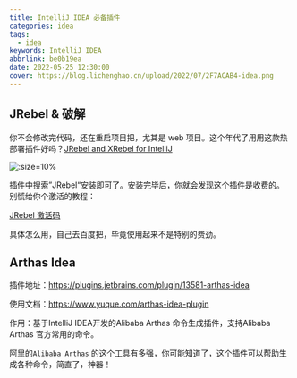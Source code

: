 ```yaml
---
title: IntelliJ IDEA 必备插件
categories: idea
tags:
  - idea
keywords: IntelliJ IDEA
abbrlink: be0b19ea
date: 2022-05-25 12:30:00
cover: https://blog.lichenghao.cn/upload/2022/07/2F7ACAB4-idea.png
---
```

## JRebel & 破解

你不会修改完代码，还在重启项目把，尤其是 web 项目。这个年代了用用这款热部署插件好吗？[JRebel and XRebel for IntelliJ](https://plugins.jetbrains.com/plugin/4441-jrebel-and-xrebel-for-intellij)



![](https://plugins.jetbrains.com/files/4441/153036/icon/pluginIcon.svg ':size=10%')



插件中搜索”JRebel“安装即可了。安装完毕后，你就会发现这个插件是收费的。别慌给你个激活的教程：

[JRebel 激活码](https://www.jianshu.com/p/ed9a2d3107d3)

具体怎么用，自己去百度把，毕竟使用起来不是特别的费劲。





## Arthas Idea

插件地址：https://plugins.jetbrains.com/plugin/13581-arthas-idea

使用文档：https://www.yuque.com/arthas-idea-plugin

作用：基于IntelliJ IDEA开发的Alibaba Arthas 命令生成插件，支持Alibaba Arthas 官方常用的命令。

阿里的`Alibaba Arthas` 的这个工具有多强，你可能知道了，这个插件可以帮助生成各种命令，简直了，神器！







